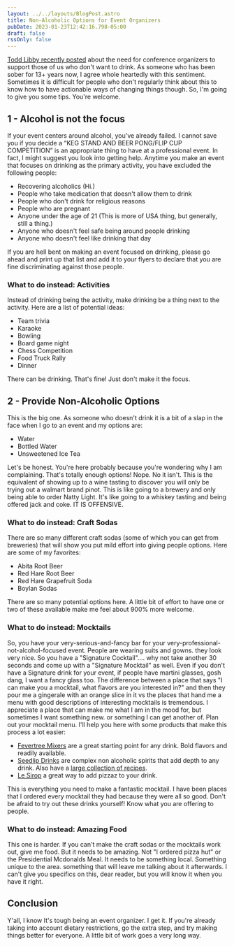 ```yaml
---
layout: ../../layouts/BlogPost.astro
title: Non-Alcoholic Options for Event Organizers
pubDate: 2023-01-23T12:42:16.798-05:00
draft: false
rssOnly: false
---
```

[Todd Libby recently posted](https://notacult.social/@todd@a11y.info/109730522745173132) about the need for conference organizers to support those of us who don't want to drink. As someone who has been sober for 13+ years now, I agree whole heartedly with this sentiment. Sometimes it is difficult for people who don't regularly think about this to know how to have actionable ways of changing things though. So, I'm going to give you some tips. You're welcome.

## 1 - Alcohol is not the focus

If your event centers around alcohol, you've already failed. I cannot save you if you decide a “KEG STAND AND BEER PONG/FLIP CUP COMPETITION” is an appropriate thing to have at a professional event. In fact, I might suggest you look into getting help. Anytime you make an event that focuses on drinking as the primary activity, you have excluded the following people:

- Recovering alcoholics (Hi.)
- People who take medication that doesn't allow them to drink
- People who don't drink for religious reasons
- People who are pregnant
- Anyone under the age of 21 (This is more of USA thing, but generally, still a thing.)
- Anyone who doesn't feel safe being around people drinking
- Anyone who doesn't feel like drinking that day

If you are hell bent on making an event focused on drinking, please go ahead and print up that list and add it to your flyers to declare that you are fine discriminating against those people.

### What to do instead: Activities

Instead of drinking being the activity, make drinking be a thing next to the activity. Here are a list of potential ideas:

- Team trivia
- Karaoke
- Bowling
- Board game night
- Chess Competition
- Food Truck Rally
- Dinner

There can be drinking. That's fine! Just don't make it the focus.

## 2 - Provide Non-Alcoholic Options

This is the big one. As someone who doesn't drink it is a bit of a slap in the face when I go to an event and my options are:

- Water
- Bottled Water
- Unsweetened Ice Tea

Let's be honest. You're here probably because you're wondering why I am complaining. That's totally enough options! Nope. No it isn't. This is the equivalent of showing up to a wine tasting to discover you will only be trying out a walmart brand pinot. This is like going to a brewery and only being able to order Natty Light. It's like going to a whiskey tasting and being offered jack and coke. IT IS OFFENSIVE.

### What to do instead: Craft Sodas

There are so many different craft sodas (some of which you can get from breweries) that will show you put mild effort into giving people options. Here are some of my favorites:

- Abita Root Beer
- Red Hare Root Beer
- Red Hare Grapefruit Soda
- Boylan Sodas

There are so many potential options here. A little bit of effort to have one or two of these available make me feel about 900% more welcome.

### What to do instead: Mocktails

So, you have your very-serious-and-fancy bar for your very-professional-not-alcohol-focused event. People are wearing suits and gowns. they look very nice. So you have a "Signature Cocktail".... why not take another 30 seconds and come up with a "Signature Mocktail" as well. Even if you don't have a Signature drink for your event, if people have martini glasses, gosh dang, I want a fancy glass too. The difference between a place that says "I can make you a mocktail, what flavors are you interested in?" and then they pour me a gingerale with an orange slice in it vs the places that hand me a menu with good descriptions of interesting mocktails is tremendous. I appreciate a place that can make me what I am in the mood for, but sometimes I want something new. or something I can get another of. Plan out your mocktail menu. I'll help you here with some products that make this process a lot easier:

- [Fevertree Mixers](https://fever-tree.com/) are a great starting point for any drink. Bold flavors and readily available.
- [Seedlip Drinks](https://www.seedlipdrinks.com/) are complex non alcoholic spirits that add depth to any drink. Also have a [large collection of recipes](https://www.seedlipdrinks.com/en-us/cocktails/).
- [Le Sirop](https://lesirop.com/) a great way to add pizzaz to your drink.

This is everything you need to make a fantastic mocktail. I have been places that I ordered every mocktail they had because they were all so good. Don't be afraid to try out these drinks yourself! Know what you are offering to people.

### What to do instead: Amazing Food

This one is harder. If you can't make the craft sodas or the mocktails work out, give me food. But it needs to be amazing. Not "I ordered pizza hut" or the Presidential Mcdonalds Meal. It needs to be something local. Something unique to the area. something that will leave me talking about it afterwards. I can't give you specifics on this, dear reader, but you will know it when you have it right.

## Conclusion

Y'all, I know It's tough being an event organizer. I get it. If you're already taking into account dietary restrictions, go the extra step, and try making things better for everyone.  A little bit of work goes a very long way.
